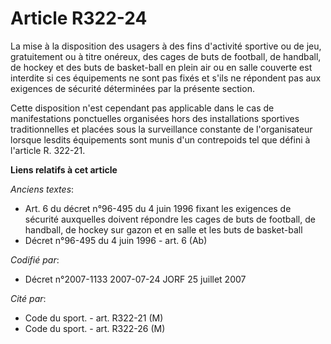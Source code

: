 # Article R322-24

La mise à la disposition des usagers à des fins d'activité sportive ou de jeu, gratuitement ou à titre onéreux, des cages de
buts de football, de handball, de hockey et des buts de basket-ball en plein air ou en salle couverte est interdite si ces
équipements ne sont pas fixés et s'ils ne répondent pas aux exigences de sécurité déterminées par la présente section.

Cette disposition n'est cependant pas applicable dans le cas de manifestations ponctuelles organisées hors des installations
sportives traditionnelles et placées sous la surveillance constante de l'organisateur lorsque lesdits équipements sont munis
d'un contrepoids tel que défini à l'article R. 322-21.

**Liens relatifs à cet article**

_Anciens textes_:

  - Art. 6 du décret n°96-495 du 4 juin 1996 fixant les exigences de sécurité auxquelles doivent répondre les cages de buts de football, de handball, de hockey sur gazon et en salle et les buts de basket-ball
  - Décret n°96-495 du 4 juin 1996 - art. 6 (Ab)

_Codifié par_:

  - Décret n°2007-1133 2007-07-24 JORF 25 juillet 2007

_Cité par_:

  - Code du sport. - art. R322-21 (M)
  - Code du sport. - art. R322-26 (M)
